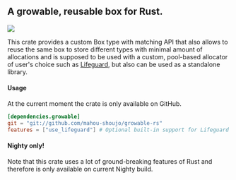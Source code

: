 ﻿## A growable, reusable box for Rust.
 [![](https://travis-ci.org/mahou-shoujo/growable-rs.svg)](https://travis-ci.org/mahou-shoujo/growable-rs)
 
This crate provides a custom Box type with matching API that also allows to reuse the same
box to store different types with minimal amount of allocations and is supposed to be
used with a custom, pool-based allocator of user's choice such as [Lifeguard](https://crates.io/crates/lifeguard), but also can be used
as a standalone library.
#### Usage
At the current moment the crate is only available on GitHub.
```toml
[dependencies.growable]
git = "git://github.com/mahou-shoujo/growable-rs"
features = ["use_lifeguard"] # Optional built-in support for Lifeguard crate.
```
#### Nighty only!
Note that this crate uses a lot of ground-breaking features of Rust and therefore
is only available on current Nighty build.
